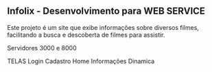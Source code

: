 ## Infolix - Desenvolvimento para WEB SERVICE

Este projeto é um site que exibe informações sobre diversos filmes, facilitando a busca e descoberta de filmes para assistir.

Servidores 3000 e 8000

TELAS
Login
Cadastro
Home
Informações
Dinamica
